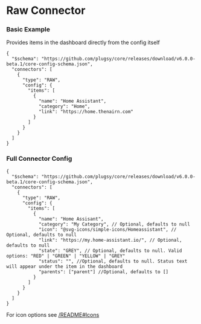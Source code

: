 # Raw Connector

### Basic Example

Provides items in the dashboard directly from the config itself

```jsonc
{
  "$schema": "https://github.com/plugsy/core/releases/download/v6.0.0-beta.1/core-config-schema.json",
  "connectors": [
    {
      "type": "RAW",
      "config": {
        "items": [
          {
            "name": "Home Assistant",
            "category": "Home",
            "link": "https://home.thenairn.com"
          }
        ]
      }
    }
  ]
}
```

### Full Connector Config

```jsonc
{
  "$schema": "https://github.com/plugsy/core/releases/download/v6.0.0-beta.1/core-config-schema.json",
  "connectors": [
    {
      "type": "RAW",
      "config": {
        "items": [
          {
            "name": "Home Assisant",
            "category": "My Category", // Optional, defaults to null
            "icon": "@svg-icons/simple-icons/Homeassistant", // Optional, defaults to null
            "link": "https://my.home-assistant.io/", // Optional, defaults to null
            "state": "GREY", // Optional, defaults to null. Valid options: "RED" | "GREEN" | "YELLOW" | "GREY"
            "status": "", //Optional, defaults to null. Status text will appear under the item in the dashboard
            "parents": ["parent"] //Optional, defaults to []
          }
        ]
      }
    }
  ]
}
```

For icon options see [/README#Icons](/README#Icons)
